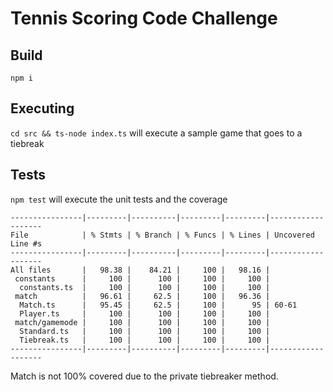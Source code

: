 # Tennis Scoring Code Challenge

## Build
`npm i`

## Executing
`cd src && ts-node index.ts` will execute a sample game that goes to a tiebreak

## Tests
`npm test` will execute the unit tests and the coverage

```
----------------|---------|----------|---------|---------|-------------------
File            | % Stmts | % Branch | % Funcs | % Lines | Uncovered Line #s 
----------------|---------|----------|---------|---------|-------------------
All files       |   98.38 |    84.21 |     100 |   98.16 |                   
 constants      |     100 |      100 |     100 |     100 |                   
  constants.ts  |     100 |      100 |     100 |     100 |                   
 match          |   96.61 |     62.5 |     100 |   96.36 |                   
  Match.ts      |   95.45 |     62.5 |     100 |      95 | 60-61             
  Player.ts     |     100 |      100 |     100 |     100 |                   
 match/gamemode |     100 |      100 |     100 |     100 |                   
  Standard.ts   |     100 |      100 |     100 |     100 |                   
  Tiebreak.ts   |     100 |      100 |     100 |     100 |                   
----------------|---------|----------|---------|---------|-------------------
```

Match is not 100% covered due to the private tiebreaker method.